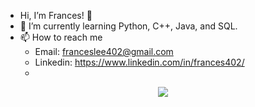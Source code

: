 - Hi, I’m Frances! 👋 
- 🌱 I’m currently learning Python, C++, Java, and SQL.
- 📫 How to reach me 
  - Email: franceslee402@gmail.com
  - Linkedin: https://www.linkedin.com/in/frances402/
  - 
<div style="text-align: center;">
    <a href="https://frances402.github.io/" title="ePortfolio Page"><img src="https://img.shields.io/badge/Home-ePortfolio-blue.svg?style=for-the-badge&logo=homeassistant" /></a>
</div>

<!---
frances402/frances402 is a ✨ special ✨ repository because its `README.md` (this file) appears on your GitHub profile.
You can click the Preview link to take a look at your changes.
--->
